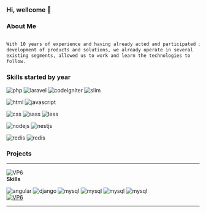 ### Hi, wellcome 👋


### About Me

```html

With 10 years of experience and having already acted and participated in
development of products and solutions, we already operate in several
existing segments, allowed us to work and learn the technologies to
follow.

```

### Skills started by year

![php](https://img.shields.io/badge/PHP-2009-3598db?style=flat-square&logo=php)
![laravel](https://img.shields.io/badge/Laravel-2014-blue?style=flat-square&logo=laravel)
![codeigniter](https://img.shields.io/badge/Codeigniter-2011-blue?style=flat-square&logo=codeigniter)
![slim](https://img.shields.io/badge/Slim-2017-blue)

![html](https://img.shields.io/badge/HTML-2007-3598db)
![javascript](https://img.shields.io/badge/Javascript-2010-3598db)

![css](https://img.shields.io/badge/CSS-2007-3598db)
![sass](https://img.shields.io/badge/SaSS-2017-c350f4)
![less](https://img.shields.io/badge/LeSS-2018-c350f4)

![nodejs](https://img.shields.io/badge/NodeJS-2018-3598db)
![nestjs](https://img.shields.io/badge/NestJS-2019-DA234C)

![redis](https://img.shields.io/badge/redis-3--years-d82c20)
![redis](https://img.shields.io/badge/redis-3--years-d82c20)


### Projects


---
![VP6](https://img.shields.io/badge/ViaSul-★★★★★-1cc419)<br/>
<strong>Skills</strong><br/>

![angular](https://img.shields.io/badge/Angular-v9-red)
![django](https://img.shields.io/badge/Django-v2-blue)
![mysql](https://img.shields.io/badge/MySql-v5-blue)
![mysql](https://img.shields.io/badge/Redis-v5-blue)
![mysql](https://img.shields.io/badge/Kafka-v1-blue)
![mysql](https://img.shields.io/badge/Docker-v1.19-green)
<br/>
<a href="https://viasul.vp6.com.br">![VP6](https://img.shields.io/badge/Link-Project-1cc419) </a>

---



